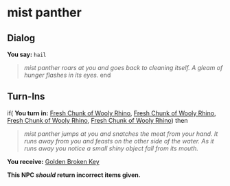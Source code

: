 # mist panther
## Dialog

**You say:** `hail`



>*mist panther roars at you and goes back to cleaning itself.  A gleam of hunger flashes in its eyes.*
end

## Turn-Ins





if( **You turn in:** [Fresh Chunk of Wooly Rhino](/item/30066), [Fresh Chunk of Wooly Rhino](/item/30066), [Fresh Chunk of Wooly Rhino](/item/30066), [Fresh Chunk of Wooly Rhino](/item/30066)) then 


>*mist panther jumps at you and snatches the meat from your hand.  It runs away from you and feasts on the other side of the water.  As it runs away you notice a small shiny object fall from its mouth.*


 **You receive:**  [Golden Broken Key](/item/30057) 

**This NPC *should* return incorrect items given.**
